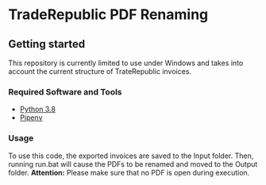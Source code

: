 # TradeRepublic PDF Renaming

## Getting started

This repository is currently limited to use under Windows and takes into account the current structure of TrateRepublic invoices.

### Required Software and Tools

* [Python 3.8](https://www.python.org/downloads/)
* [Pipenv](https://docs.pipenv.org/en/latest/)

### Usage

To use this code, the exported invoices are saved to the Input folder. Then, running run.bat will cause the PDFs to be renamed and moved to the Output folder.
**Attention:** Please make sure that no PDF is open during execution.
